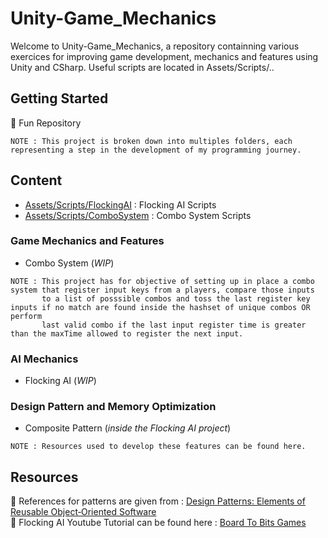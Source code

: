 # Unity-Game_Mechanics

Welcome to Unity-Game_Mechanics, a repository containning various exercices for improving game development, mechanics and features using Unity and CSharp.
Useful scripts are located in Assets/Scripts/..

## Getting Started

👾 Fun Repository

```
NOTE : This project is broken down into multiples folders, each representing a step in the development of my programming journey.
```

## Content

* [Assets/Scripts/FlockingAI](https://github.com/guyllaumedemers/Unity-Game_Mechanics/tree/master/Unity-AI/Unity-FlockingAI/Assets/Scripts) : Flocking AI Scripts
* [Assets/Scripts/ComboSystem](https://github.com/guyllaumedemers/Unity-Game_Mechanics/tree/master/Unity-Gameplay/Unity-Fighting_Mechanics/Assets/Scripts) : Combo System Scripts

### Game Mechanics and Features

*  Combo System (*WIP*)

```
NOTE : This project has for objective of setting up in place a combo system that register input keys from a players, compare those inputs 
       to a list of posssible combos and toss the last register key inputs if no match are found inside the hashset of unique combos OR perform
       last valid combo if the last input register time is greater than the maxTime allowed to register the next input.
```

### AI Mechanics

*  Flocking AI (*WIP*)

### Design Pattern and Memory Optimization

*  Composite Pattern (*inside the Flocking AI project*)

```
NOTE : Resources used to develop these features can be found here.
```

## Resources

💬 References for patterns are given from : [Design Patterns: Elements of Reusable Object‑Oriented Software](https://www.amazon.ca/-/fr/Gamma-Erich-ebook/dp/B000SEIBB8) </br>
💬 Flocking AI Youtube Tutorial can be found here : [Board To Bits Games](https://www.youtube.com/playlist?list=PL5KbKbJ6Gf99UlyIqzV1UpOzseyRn5H1d)
